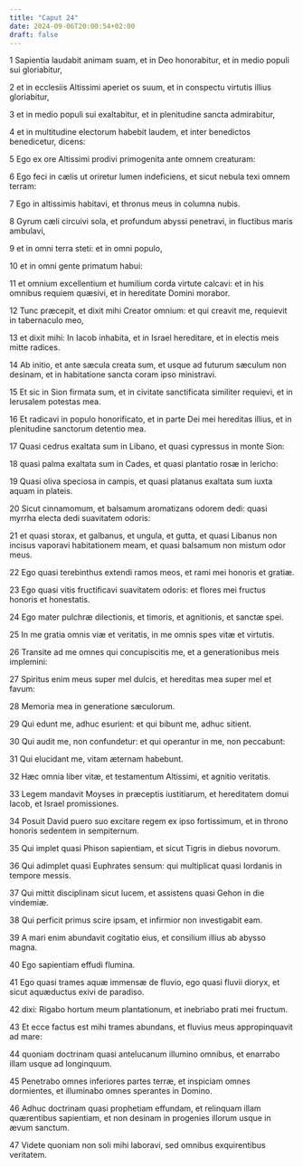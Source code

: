 ```yaml
---
title: "Caput 24"
date: 2024-09-06T20:00:54+02:00
draft: false
---
```



1 Sapientia laudabit animam suam, et in Deo honorabitur, et in medio populi sui gloriabitur,

2 et in ecclesiis Altissimi aperiet os suum, et in conspectu virtutis illius gloriabitur,

3 et in medio populi sui exaltabitur, et in plenitudine sancta admirabitur,

4 et in multitudine electorum habebit laudem, et inter benedictos benedicetur, dicens:

5 Ego ex ore Altissimi prodivi primogenita ante omnem creaturam:

6 Ego feci in cælis ut oriretur lumen indeficiens, et sicut nebula texi omnem terram:

7 Ego in altissimis habitavi, et thronus meus in columna nubis.

8 Gyrum cæli circuivi sola, et profundum abyssi penetravi, in fluctibus maris ambulavi,

9 et in omni terra steti: et in omni populo,

10 et in omni gente primatum habui:

11 et omnium excellentium et humilium corda virtute calcavi: et in his omnibus requiem quæsivi, et in hereditate Domini morabor.

12 Tunc præcepit, et dixit mihi Creator omnium: et qui creavit me, requievit in tabernaculo meo,

13 et dixit mihi: In Iacob inhabita, et in Israel hereditare, et in electis meis mitte radices.

14 Ab initio, et ante sæcula creata sum, et usque ad futurum sæculum non desinam, et in habitatione sancta coram ipso ministravi.

15 Et sic in Sion firmata sum, et in civitate sanctificata similiter requievi, et in Ierusalem potestas mea.

16 Et radicavi in populo honorificato, et in parte Dei mei hereditas illius, et in plenitudine sanctorum detentio mea.

17 Quasi cedrus exaltata sum in Libano, et quasi cypressus in monte Sion:

18 quasi palma exaltata sum in Cades, et quasi plantatio rosæ in Iericho:

19 Quasi oliva speciosa in campis, et quasi platanus exaltata sum iuxta aquam in plateis.

20 Sicut cinnamomum, et balsamum aromatizans odorem dedi: quasi myrrha electa dedi suavitatem odoris:

21 et quasi storax, et galbanus, et ungula, et gutta, et quasi Libanus non incisus vaporavi habitationem meam, et quasi balsamum non mistum odor meus.

22 Ego quasi terebinthus extendi ramos meos, et rami mei honoris et gratiæ.

23 Ego quasi vitis fructificavi suavitatem odoris: et flores mei fructus honoris et honestatis.

24 Ego mater pulchræ dilectionis, et timoris, et agnitionis, et sanctæ spei.

25 In me gratia omnis viæ et veritatis, in me omnis spes vitæ et virtutis.

26 Transite ad me omnes qui concupiscitis me, et a generationibus meis implemini:

27 Spiritus enim meus super mel dulcis, et hereditas mea super mel et favum:

28 Memoria mea in generatione sæculorum.

29 Qui edunt me, adhuc esurient: et qui bibunt me, adhuc sitient.

30 Qui audit me, non confundetur: et qui operantur in me, non peccabunt:

31 Qui elucidant me, vitam æternam habebunt.

32 Hæc omnia liber vitæ, et testamentum Altissimi, et agnitio veritatis.

33 Legem mandavit Moyses in præceptis iustitiarum, et hereditatem domui Iacob, et Israel promissiones.

34 Posuit David puero suo excitare regem ex ipso fortissimum, et in throno honoris sedentem in sempiternum.

35 Qui implet quasi Phison sapientiam, et sicut Tigris in diebus novorum.

36 Qui adimplet quasi Euphrates sensum: qui multiplicat quasi Iordanis in tempore messis.

37 Qui mittit disciplinam sicut lucem, et assistens quasi Gehon in die vindemiæ.

38 Qui perficit primus scire ipsam, et infirmior non investigabit eam.

39 A mari enim abundavit cogitatio eius, et consilium illius ab abysso magna.

40 Ego sapientiam effudi flumina.

41 Ego quasi trames aquæ immensæ de fluvio, ego quasi fluvii dioryx, et sicut aquæductus exivi de paradiso.

42 dixi: Rigabo hortum meum plantationum, et inebriabo prati mei fructum.

43 Et ecce factus est mihi trames abundans, et fluvius meus appropinquavit ad mare:

44 quoniam doctrinam quasi antelucanum illumino omnibus, et enarrabo illam usque ad longinquum.

45 Penetrabo omnes inferiores partes terræ, et inspiciam omnes dormientes, et illuminabo omnes sperantes in Domino.

46 Adhuc doctrinam quasi prophetiam effundam, et relinquam illam quærentibus sapientiam, et non desinam in progenies illorum usque in ævum sanctum.

47 Videte quoniam non soli mihi laboravi, sed omnibus exquirentibus veritatem.

